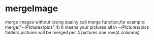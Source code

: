 # mergeImage
merge images without losing quality
call merge function,for example:
merge("~/Pictures/pics",4)
it means your pictures all in ~/Pictures/pics folders,pictures will be merged per 4 pictures one row(4 columns)
